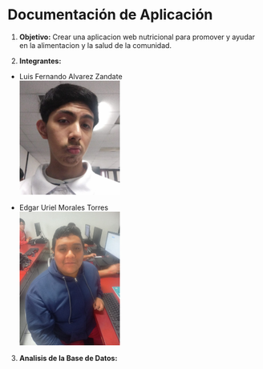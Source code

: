 # Documentación de Aplicación
1. **Objetivo:**
    Crear una aplicacion web nutricional para promover y ayudar en la alimentacion y la salud de la comunidad.

2. **Integrantes:**
  - Luis Fernando Alvarez Zandate <br>
    <img src="static/img/fotoLFAZ.jpeg" width="200"/>
    
  - Edgar Uriel Morales Torres <br>
    <img src="static/img/fotini.jpg" width="200"/>

3. **Analisis de la Base de Datos:**

